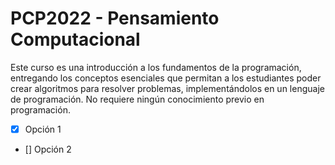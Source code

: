 # PCP2022 - Pensamiento Computacional 
Este curso es una introducción a los fundamentos de la programación, entregando los conceptos esenciales que permitan a los estudiantes poder crear algoritmos para resolver problemas, implementándolos en un lenguaje de programación. No requiere ningún conocimiento previo en programación.
- [X] Opción 1
- [] Opción 2

